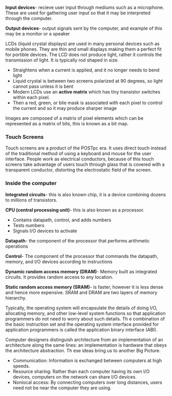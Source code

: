 <strong>Input devices</strong>- recieve user input through mediums such as a microphone. These are used for gathering user input so that it may be interpreted through the computer.

<strong>Output devices</strong>- output signals sent by the computer, and example of this may be a monitor or a speaker

LCDs (liquid crystal displays) are used in many personal devices such as mobile phones. They are thin and small displays making them a perfect fit for portible devices. The LCD does not produce light, rather it controls the transmission of light. It is typically rod shaped in size.
- Straightens when a current is applied, and it no longer needs to bend light
- Liquid crystal is between two screens polarized at 90 degrees, so light cannot pass unless it is bent
- Modern LCDs use an <strong>active matrix</strong> which has tiny transistor switches within each pixel.
- Then a red, green, or blie mask is associated with each pixel to control the current and so it may produce sharper image

Images are composed of a matrix of pixel elements which can be represented as a matrix of bits, this is known as a bit map.

<h3>Touch Screens</h3> 

Touch screens are a product of the POSTpc era. It uses direct touch instead of the traditional method of using a keyboard and mouse for the user interface. People work as electrical conductors, because of this touch screens take advantage of users touch through glass that is covered with a transparent conductor, distorting the electrostatic field of the screen.

<h3>Inside the computer</h3>

<strong>Integrated circuits</strong>- this is also known chip, it is a device combining dozens to millions of transistors.

<strong>CPU (central processing unit)</strong>- this is also known as a processor. 
- Contains datapath, control, and adds numbers
- Tests numbers
- Signals I/O devices to activate

<strong>Datapath</strong>- the component of the processor that performs arithmetic operations

<strong>Control</strong>- The component of the processor that commands the datapath, memory, and I/O devices according to instructions

<strong>Dynamic random access memory (DRAM)</strong>- Memory built as integrated circuits. It provides random access to any location.

<strong>Static random access memory (SRAM)</strong>- is faster, however it is less dense and hence more expensive. SRAM and DRAM are two layers of memory hierarchy.

Typically, the operating system will encapsulate the details of doing I/O, allocating memory, and other low-level system functions so that application programmers do not need to worry about such details. Th e combination of the basic instruction set and the operating system interface provided for application programmers is called the application binary interface (ABI).

Computer designers distinguish architecture from an implementation of an architecture along the same lines: an implementation is hardware that obeys the architecture abstraction. Th ese ideas bring us to another Big Picture.

- Communication: Information is exchanged between computers at high speeds. 
- Resource sharing: Rather than each computer having its own I/O devices, computers on the network can share I/O devices. 
- Nonlocal access: By connecting computers over long distances, users need not be near the computer they are using.